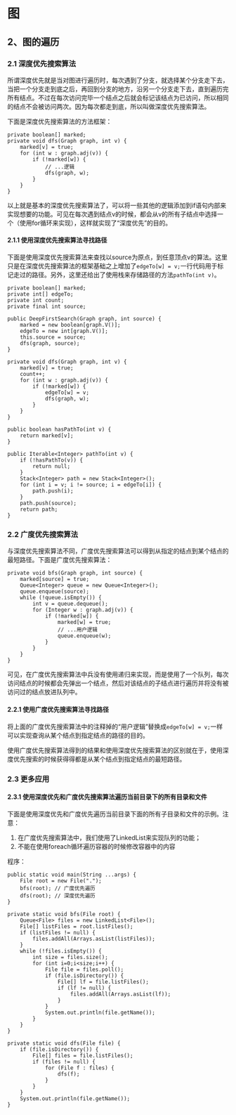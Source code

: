 # 图

## 2、图的遍历

### 2.1 深度优先搜索算法

所谓深度优先就是当对图进行遍历时，每次遇到了分支，就选择某个分支走下去，当把一个分支走到底之后，再回到分支的地方，沿另一个分支走下去，直到遍历完所有结点。不过在每次访问完毕一个结点之后就会标记该结点为已访问，所以相同的结点不会被访问两次。因为每次都走到底，所以叫做深度优先搜索算法。

下面是深度优先搜索算法的方法框架：

    private boolean[] marked;
    private void dfs(Graph graph, int v) {
        marked[v] = true;
        for (int w : graph.adj(v)) {
            if (!marked[w]) {
                // ...逻辑
                dfs(graph, w);
            }
        }
    }

以上就是基本的深度优先搜索算法了，可以将一些其他的逻辑添加到if语句内部来实现想要的功能。可见在每次遇到结点v的时候，都会从v的所有子结点中选择一个（使用for循环来实现），这样就实现了“深度优先”的目的。

#### 2.1.1 使用深度优先搜索算法寻找路径

下面是使用深度优先搜索算法来查找以source为原点，到任意顶点v的算法。这里只是在深度优先搜索算法的框架基础之上增加了`edgeTo[w] = v;`一行代码用于标记走过的路径。另外，这里还给出了使用栈来存储路径的方法`pathTo(int v)`。

    private boolean[] marked;
    private int[] edgeTo;
    private int count;
    private final int source;

    public DeepFirstSearch(Graph graph, int source) {
        marked = new boolean[graph.V()];
        edgeTo = new int[graph.V()];
        this.source = source;
        dfs(graph, source);
    }

    private void dfs(Graph graph, int v) {
        marked[v] = true;
        count++;
        for (int w : graph.adj(v)) {
            if (!marked[w]) {
                edgeTo[w] = v;
                dfs(graph, w);
            }
        }
    }

    public boolean hasPathTo(int v) {
        return marked[v];
    }

    public Iterable<Integer> pathTo(int v) {
        if (!hasPathTo(v)) {
            return null;
        }
        Stack<Integer> path = new Stack<Integer>();
        for (int i = v; i != source; i = edgeTo[i]) {
            path.push(i);
        }
        path.push(source);
        return path;
    }

### 2.2 广度优先搜索算法

与深度优先搜索算法不同，广度优先搜索算法可以得到从指定的结点到某个结点的最短路径。下面是广度优先搜索算法：

    private void bfs(Graph graph, int source) {
        marked[source] = true;
        Queue<Integer> queue = new Queue<Integer>();
        queue.enqueue(source);
        while (!queue.isEmpty()) {
            int v = queue.dequeue();
            for (Integer w : graph.adj(v)) {
                if (!marked[w]) {
                    marked[w] = true;
                    // ...用户逻辑
                    queue.enqueue(w);
                }
            }
        }
    }

可见，在广度优先搜索算法中兵没有使用递归来实现，而是使用了一个队列，每次访问结点的时候都会先弹出一个结点，然后对该结点的子结点进行遍历并将没有被访问过的结点放进队列中。

#### 2.2.1 使用广度优先搜索算法寻找路径

将上面的广度优先搜索算法中的注释掉的“用户逻辑”替换成`edgeTo[w] = v;`一样可以实现查询从某个结点到指定结点的路径的目的。

使用广度优先搜索算法得到的结果和使用深度优先搜索算法的区别就在于，使用深度优先搜索的时候获得得都是从某个结点到指定结点的最短路径。

### 2.3 更多应用

#### 2.3.1 使用深度优先和广度优先搜索算法遍历当前目录下的所有目录和文件

下面是使用深度优先和广度优先遍历当前目录下面的所有子目录和文件的示例。注意：

1. 在广度优先搜索算法中，我们使用了LinkedList来实现队列的功能；
2. 不能在使用foreach循环遍历容器的时候修改容器中的内容

程序：

    public static void main(String ...args) {
        File root = new File(".");
        bfs(root); // 广度优先遍历
        dfs(root); // 深度优先遍历
    }

    private static void bfs(File root) {
        Queue<File> files = new LinkedList<File>();
        File[] listFiles = root.listFiles();
        if (listFiles != null) {
            files.addAll(Arrays.asList(listFiles));
        }
        while (!files.isEmpty()) {
            int size = files.size();
            for (int i=0;i<size;i++) {
                File file = files.poll();
                if (file.isDirectory()) {
                    File[] lf = file.listFiles();
                    if (lf != null) {
                        files.addAll(Arrays.asList(lf));
                    }
                }
                System.out.println(file.getName());
            }
        }
    }

    private static void dfs(File file) {
        if (file.isDirectory()) {
            File[] files = file.listFiles();
            if (files != null) {
                for (File f : files) {
                    dfs(f);
                }
            }
        }
        System.out.println(file.getName());
    }